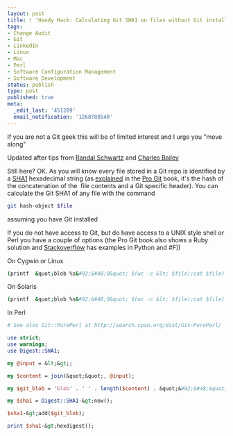 ```yaml
---
layout: post
title: ! 'Handy Hack: Calculating Git SHA1 on files without Git installed'
tags:
- Change Audit
- Git
- LinkedIn
- Linux
- Mac
- Perl
- Software Configuration Management
- Software Development
status: publish
type: post
published: true
meta:
  _edit_last: '451289'
  email_notification: '1268788540'
---
```


If you are not a Git geek this will be of limited interest and I urge you "move along"

Updated after tips from <a title="uselss use of a cat" href="http://partmaps.org/era/unix/award.html#cat" target="_blank">Randal Schwartz</a> and <a title="Tip on Stackoverflow" href="http://stackoverflow.com/questions/552659/assigning-git-sha1s-without-git/1213226#1213226" target="_blank">Charles Bailey</a>


Still here? OK. As you will know every file stored in a Git repo is identified by a <a href="http://en.wikipedia.org/wiki/SHA_hash_functions">SHA1</a> hexadecimal string (as <a href="http://progit.org/book/ch9-2.html">explained</a> in the <a href="http://progit.org/">Pro Git</a> book, it's the hash of the concatenation of the  file contents and a Git specific header). You can calculate the Git SHA1 of any file with the command

``` bash
git hash-object $file
```

assuming you have Git installed

If you do not have access to Git, but do have access to a UNIX style shell or Perl you have a couple of options (the Pro Git book also shows a Ruby solution and <a title="Sha1 calculation on Stackoverflow" href="http://stackoverflow.com/questions/552659/assigning-git-sha1s-without-git" target="_blank">Stackoverflow</a> has examples in Python and #F))


On Cygwin or Linux

``` bash
(printf  &quot;blob %s&#92;&#48;0&quot; $(wc -c &lt; $file);cat $file)|sha1sum -b | cut -d &quot; &quot; -f 1
```


On Solaris

``` bash
(printf  &quot;blob %s&#92;&#48;0&quot; $(wc -c &lt; $file);cat $file)|digest -a sha1 | cut -d &quot; &quot; -f 1
```


In Perl

``` perl
# See also Git::PurePerl at http://search.cpan.org/dist/Git-PurePerl/

use strict;
use warnings;
use Digest::SHA1;

my @input = &lt;&gt;;

my $content = join(&quot;&quot;, @input);

my $git_blob = 'blob' . ' ' . length($content) . &quot;&#92;&#48;&quot; . $content;

my $sha1 = Digest::SHA1-&gt;new();

$sha1-&gt;add($git_blob);

print $sha1-&gt;hexdigest();
```
